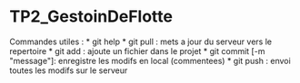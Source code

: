 TP2_GestoinDeFlotte
===================

Commandes utiles :
	* git help
	* git pull : mets a jour du serveur vers le repertoire
	* git add <fichier> : ajoute un fichier dans le projet
	* git commit [-m "message"]: enregistre les modifs en local (commentees)
	* git push : envoi toutes les modifs sur le serveur

